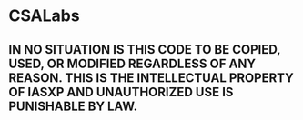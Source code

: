 # CSALabs
## IN NO SITUATION IS THIS CODE TO BE COPIED, USED, OR MODIFIED REGARDLESS OF ANY REASON. THIS IS THE INTELLECTUAL PROPERTY OF IASXP AND UNAUTHORIZED USE IS PUNISHABLE BY LAW.
